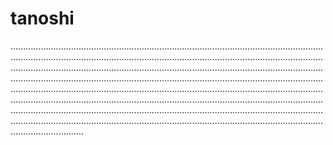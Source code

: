 # tanoshi

.............................................................................................................................................................................................................................................................................................................................................................................................................................................................................................................................................................................................................................................................................................................................................................................................................................................................................................................................................................................................................................................................